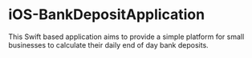 # iOS-BankDepositApplication
This Swift based application aims to provide a simple platform for small businesses to calculate their daily end of day bank deposits.
